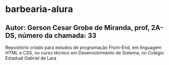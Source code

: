 # barbearia-alura

## Autor: Gerson Cesar Grobe de Miranda, prof, 2A-DS, número da chamada: 33

Repositório criado para estudos de programação Front-End, em linguagem HTML e CSS, no curso técnico em Desenvolvimento de Sistema, no Colégio Estadual Gabriel de Lara
